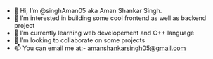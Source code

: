- 👋 Hi, I’m @singhAman05 aka Aman Shankar Singh.
- 👀 I’m interested in building some cool frontend as well as backend project
- 🌱 I’m currently learning web developement and C++ language
- 💞️ I’m looking to collaborate on some projects
- 📫 You can email me at:- amanshankarsingh05@gmail.com

<!---
singhAman05/singhAman05 is a ✨ special ✨ repository because its `README.md` (this file) appears on your GitHub profile.
You can click the Preview link to take a look at your changes.
--->
